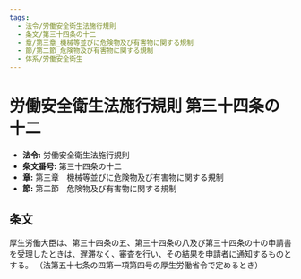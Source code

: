 ```yaml
---
tags:
  - 法令/労働安全衛生法施行規則
  - 条文/第三十四条の十二
  - 章/第三章_機械等並びに危険物及び有害物に関する規制
  - 節/第二節_危険物及び有害物に関する規制
  - 体系/労働安全衛生
---
```

# 労働安全衛生法施行規則 第三十四条の十二

- **法令:** 労働安全衛生法施行規則
- **条文番号:** 第三十四条の十二
- **章:** 第三章　機械等並びに危険物及び有害物に関する規制
- **節:** 第二節　危険物及び有害物に関する規制

## 条文
厚生労働大臣は、第三十四条の五、第三十四条の八及び第三十四条の十の申請書を受理したときは、遅滞なく、審査を行い、その結果を申請者に通知するものとする。
（法第五十七条の四第一項第四号の厚生労働省令で定めるとき）

